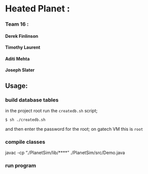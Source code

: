 # Heated Planet : 
### Team 16 :
#### Derek Finlinson
#### Timothy Laurent
#### Aditi Mehta
#### Joseph Slater

## Usage:

### build database tables

in the project root run the `createdb.sh` script;

```
$ sh ./createdb.sh
```
and then enter the password for the root; on gatech VM this is `root`

### compile classes


javac -cp “./PlanetSim/lib/****” ./PlanetSim/src/Demo.java


### run program


